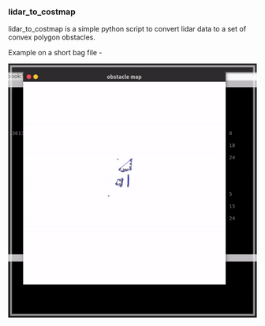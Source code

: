 ### lidar_to_costmap

lidar_to_costmap is a simple python script to convert lidar data to a set of convex polygon obstacles.

Example on a short bag file - 

![](example.gif)